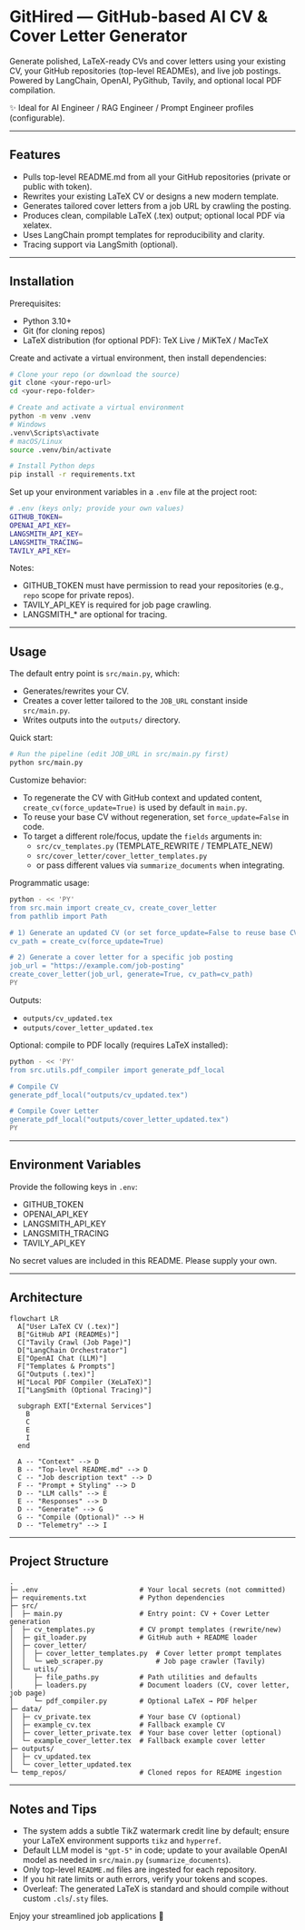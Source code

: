 # GitHired — GitHub-based AI CV & Cover Letter Generator

Generate polished, LaTeX-ready CVs and cover letters using your existing CV, your GitHub repositories (top-level READMEs), and live job postings. Powered by LangChain, OpenAI, PyGithub, Tavily, and optional local PDF compilation.

✨ Ideal for AI Engineer / RAG Engineer / Prompt Engineer profiles (configurable).

---

## Features

- Pulls top-level README.md from all your GitHub repositories (private or public with token).
- Rewrites your existing LaTeX CV or designs a new modern template.
- Generates tailored cover letters from a job URL by crawling the posting.
- Produces clean, compilable LaTeX (.tex) output; optional local PDF via xelatex.
- Uses LangChain prompt templates for reproducibility and clarity.
- Tracing support via LangSmith (optional).

---

## Installation

Prerequisites:

- Python 3.10+
- Git (for cloning repos)
- LaTeX distribution (for optional PDF): TeX Live / MiKTeX / MacTeX

Create and activate a virtual environment, then install dependencies:

```bash
# Clone your repo (or download the source)
git clone <your-repo-url>
cd <your-repo-folder>

# Create and activate a virtual environment
python -m venv .venv
# Windows
.venv\Scripts\activate
# macOS/Linux
source .venv/bin/activate

# Install Python deps
pip install -r requirements.txt
```

Set up your environment variables in a `.env` file at the project root:

```bash
# .env (keys only; provide your own values)
GITHUB_TOKEN=
OPENAI_API_KEY=
LANGSMITH_API_KEY=
LANGSMITH_TRACING=
TAVILY_API_KEY=
```

Notes:

- GITHUB_TOKEN must have permission to read your repositories (e.g., `repo` scope for private repos).
- TAVILY_API_KEY is required for job page crawling.
- LANGSMITH\_\* are optional for tracing.

---

## Usage

The default entry point is `src/main.py`, which:

- Generates/rewrites your CV.
- Creates a cover letter tailored to the `JOB_URL` constant inside `src/main.py`.
- Writes outputs into the `outputs/` directory.

Quick start:

```bash
# Run the pipeline (edit JOB_URL in src/main.py first)
python src/main.py
```

Customize behavior:

- To regenerate the CV with GitHub context and updated content, `create_cv(force_update=True)` is used by default in `main.py`.
- To reuse your base CV without regeneration, set `force_update=False` in code.
- To target a different role/focus, update the `fields` arguments in:
  - `src/cv_templates.py` (TEMPLATE_REWRITE / TEMPLATE_NEW)
  - `src/cover_letter/cover_letter_templates.py`
  - or pass different values via `summarize_documents` when integrating.

Programmatic usage:

```bash
python - << 'PY'
from src.main import create_cv, create_cover_letter
from pathlib import Path

# 1) Generate an updated CV (or set force_update=False to reuse base CV in data/)
cv_path = create_cv(force_update=True)

# 2) Generate a cover letter for a specific job posting
job_url = "https://example.com/job-posting"
create_cover_letter(job_url, generate=True, cv_path=cv_path)
PY
```

Outputs:

- `outputs/cv_updated.tex`
- `outputs/cover_letter_updated.tex`

Optional: compile to PDF locally (requires LaTeX installed):

```bash
python - << 'PY'
from src.utils.pdf_compiler import generate_pdf_local

# Compile CV
generate_pdf_local("outputs/cv_updated.tex")

# Compile Cover Letter
generate_pdf_local("outputs/cover_letter_updated.tex")
PY
```

---

## Environment Variables

Provide the following keys in `.env`:

- GITHUB_TOKEN
- OPENAI_API_KEY
- LANGSMITH_API_KEY
- LANGSMITH_TRACING
- TAVILY_API_KEY

No secret values are included in this README. Please supply your own.

---

## Architecture

```mermaid
flowchart LR
  A["User LaTeX CV (.tex)"]
  B["GitHub API (READMEs)"]
  C["Tavily Crawl (Job Page)"]
  D["LangChain Orchestrator"]
  E["OpenAI Chat (LLM)"]
  F["Templates & Prompts"]
  G["Outputs (.tex)"]
  H["Local PDF Compiler (XeLaTeX)"]
  I["LangSmith (Optional Tracing)"]

  subgraph EXT["External Services"]
    B
    C
    E
    I
  end

  A -- "Context" --> D
  B -- "Top-level README.md" --> D
  C -- "Job description text" --> D
  F -- "Prompt + Styling" --> D
  D -- "LLM calls" --> E
  E -- "Responses" --> D
  D -- "Generate" --> G
  G -- "Compile (Optional)" --> H
  D -- "Telemetry" --> I
```

---

## Project Structure

```plaintext
.
├─ .env                         # Your local secrets (not committed)
├─ requirements.txt             # Python dependencies
├─ src/
│  ├─ main.py                   # Entry point: CV + Cover Letter generation
│  ├─ cv_templates.py           # CV prompt templates (rewrite/new)
│  ├─ git_loader.py             # GitHub auth + README loader
│  ├─ cover_letter/
│  │  ├─ cover_letter_templates.py  # Cover letter prompt templates
│  │  └─ web_scraper.py             # Job page crawler (Tavily)
│  └─ utils/
│     ├─ file_paths.py          # Path utilities and defaults
│     ├─ loaders.py             # Document loaders (CV, cover letter, job page)
│     └─ pdf_compiler.py        # Optional LaTeX → PDF helper
├─ data/
│  ├─ cv_private.tex            # Your base CV (optional)
│  ├─ example_cv.tex            # Fallback example CV
│  ├─ cover_letter_private.tex  # Your base cover letter (optional)
│  └─ example_cover_letter.tex  # Fallback example cover letter
├─ outputs/
│  ├─ cv_updated.tex
│  └─ cover_letter_updated.tex
└─ temp_repos/                  # Cloned repos for README ingestion
```

---

## Notes and Tips

- The system adds a subtle TikZ watermark credit line by default; ensure your LaTeX environment supports `tikz` and `hyperref`.
- Default LLM model is `"gpt-5"` in code; update to your available OpenAI model as needed in `src/main.py` (`summarize_documents`).
- Only top-level `README.md` files are ingested for each repository.
- If you hit rate limits or auth errors, verify your tokens and scopes.
- Overleaf: The generated LaTeX is standard and should compile without custom `.cls`/`.sty` files.

Enjoy your streamlined job applications 🚀
